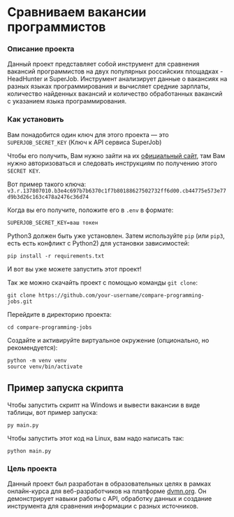 # Сравниваем вакансии программистов

### Описание проекта

Данный проект представляет собой инструмент для сравнения вакансий программистов на двух популярных российских площадках - HeadHunter и SuperJob. Инструмент анализирует данные о вакансиях на разных языках программирования и вычисляет средние зарплаты, количество найденных вакансий и количество обработанных вакансий с указанием языка программирования.

### Как установить

Вам понадобится один ключ для этого проекта — это `SUPERJOB_SECRET_KEY` (Ключ к API сервиса SuperJob)

Чтобы его получить, Вам нужно зайти на их [официальный сайт](https://api.superjob.ru/), там Вам нужно авторизоваться и следовать инструкциям по получению этого `SECRET KEY`.

Вот пример такого ключа: `v3.r.137807010.b3e4c697b7b6370c1f7b80188627502732ff6d00.cb44775e573e77d9b3d26c163c478a2476c36d74`

Когда вы его получите, положите его в `.env` в формате: 

```
SUPERJOB_SECRET_KEY=ваш токен
```

Python3 должен быть уже установлен. Затем используйте `pip` (или `pip3`, есть есть конфликт с Python2) для установки зависимостей:
```
pip install -r requirements.txt
```

И вот вы уже можете запустить этот проект!

Так же можно скачайть проект с помощью команды `git clone`:

```
git clone https://github.com/your-username/compare-programming-jobs.git
```

Перейдите в директорию проекта:

```
cd compare-programming-jobs
```

Создайте и активируйте виртуальное окружение (опционально, но рекомендуется):

```
python -m venv venv
source venv/bin/activate
```

## Пример запуска скрипта

Чтобы запустить скрипт на Windows и вывести вакансии в виде таблицы, вот пример запуска:

```
py main.py
```

Чтобы запустить этот код на Linux, вам надо написать так:

```
python main.py
```

### Цель проекта

Данный проект был разработан в образовательных целях в рамках онлайн-курса для веб-разработчиков на платформе [dvmn.org](https://dvmn.org/). Он демонстрирует навыки работы с API, обработку данных и создание инструмента для сравнения информации с разных источников.














